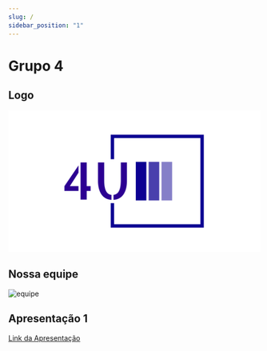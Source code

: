 ```yaml
---
slug: /
sidebar_position: "1"
---
```

# Grupo 4

## Logo

![Logo_do_grupo](../../docs/static/img/logo.png)

## Nossa equipe

![equipe](../../docs/static/img/equipe.png)


## Apresentação 1 

[Link da Apresentação](https://www.canva.com/design/DAF85Ckz8DI/p-FtudwShip6BgdqTsuDGQ/edit?utm_content=DAF85Ckz8DI&utm_campaign=designshare&utm_medium=link2&utm_source=sharebutton)